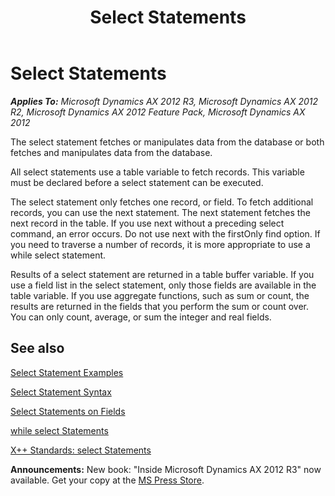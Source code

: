 ﻿---
title: Select Statements
TOCTitle: Select Statements
ms:assetid: 9a6111f0-f4d2-4b67-ba8f-9f7298ae2a4d
ms:mtpsurl: https://msdn.microsoft.com/en-us/library/Aa845764(v=AX.60)
ms:contentKeyID: 35248136
ms.date: 05/18/2015
mtps_version: v=AX.60
---

# Select Statements 


_**Applies To:** Microsoft Dynamics AX 2012 R3, Microsoft Dynamics AX 2012 R2, Microsoft Dynamics AX 2012 Feature Pack, Microsoft Dynamics AX 2012_

The select statement fetches or manipulates data from the database or both fetches and manipulates data from the database.

All select statements use a table variable to fetch records. This variable must be declared before a select statement can be executed.

The select statement only fetches one record, or field. To fetch additional records, you can use the next statement. The next statement fetches the next record in the table. If you use next without a preceding select command, an error occurs. Do not use next with the firstOnly find option. If you need to traverse a number of records, it is more appropriate to use a while select statement.

Results of a select statement are returned in a table buffer variable. If you use a field list in the select statement, only those fields are available in the table variable. If you use aggregate functions, such as sum or count, the results are returned in the fields that you perform the sum or count over. You can only count, average, or sum the integer and real fields.

## See also

[Select Statement Examples](select-statement-examples.md)

[Select Statement Syntax](select-statement-syntax.md)

[Select Statements on Fields](select-statements-on-fields.md)

[while select Statements](while-select-statements.md)

[X++ Standards: select Statements](x-standards-select-statements.md)

  
**Announcements:** New book: "Inside Microsoft Dynamics AX 2012 R3" now available. Get your copy at the [MS Press Store](https://www.microsoftpressstore.com/store/inside-microsoft-dynamics-ax-2012-r3-9780735685109).

